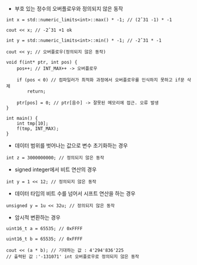 - 부호 있는 정수의 오버플로우와 정의되지 않은 동작
```
int x = std::numeric_limits<int>::max() * -1; // (2ˆ31 -1) * -1

cout << x; // -2ˆ31 +1 ok

int y = std::numeric_limits<int>::min() * -1; // -2ˆ31 * -1

cout << y; // 오버플로우(정의되지 않은 동작)
```

```
void f(int* ptr, int pos) {
	pos++; // INT_MAX++ -> 오버플로우

	if (pos < 0) // 컴파일러가 최적화 과정에서 오버플로우를 인식하지 못하고 if문 삭제
		return;

	ptr[pos] = 0; // ptr[음수] -> 잘못된 메모리에 접근. 오류 발생
}

int main() {
	int tmp[10];
	f(tmp, INT_MAX);
}
```

- 데이터 범위를 벗어나는 값으로 변수 초기화하는 경우
```
int z = 3000000000; // 정의되지 않은 동작
```
- signed integer에서 비트 연산의 경우
```
int y = 1 << 12; // 정의되지 않은 동작
```
- 데이터 타입의 비트 수를 넘어서 시프트 연산을 하는 경우
```
unsigned y = 1u << 32u; // 정의되지 않은 동작
```
- 암시적 변환하는 경우
```
uint16_t a = 65535; // 0xFFFF

uint16_t b = 65535; // 0xFFFF

cout << (a * b); // 기대하는 값 : 4'294'836'225
// 출력된 값 :'-131071' int 오버플로우로 정의되지 않은 동작
```
